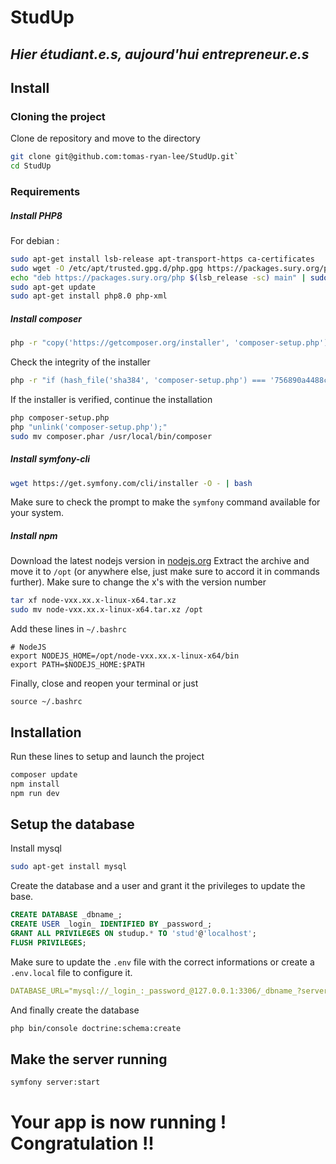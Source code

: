 # StudUp
## _Hier étudiant.e.s, aujourd'hui entrepreneur.e.s_


## Install

### Cloning the project

Clone de repository and move to the directory
```sh
git clone git@github.com:tomas-ryan-lee/StudUp.git`
cd StudUp
```

### Requirements

##### Install PHP8
For debian :
```sh
sudo apt-get install lsb-release apt-transport-https ca-certificates
sudo wget -O /etc/apt/trusted.gpg.d/php.gpg https://packages.sury.org/php/apt.gpg
echo "deb https://packages.sury.org/php $(lsb_release -sc) main" | sudo tree /etc/apt/sources.list.d/php.list
sudo apt-get update
sudo apt-get install php8.0 php-xml
```
##### Install composer

```sh
php -r "copy('https://getcomposer.org/installer', 'composer-setup.php');"
```
Check the integrity of the installer
```sh
php -r "if (hash_file('sha384', 'composer-setup.php') === '756890a4488ce9024fc62c56153228907f1545c228516cbf63f885e036d37e9a59d27d63f46af1d4d07ee0f76181c7d3') { echo 'Installer verified'; } else { echo 'Installer corrupt'; unlink('composer-setup.php'); } echo PHP_EOL;"
```
If the installer is verified, continue the installation
```sh
php composer-setup.php
php "unlink('composer-setup.php');"
sudo mv composer.phar /usr/local/bin/composer
```
##### Install symfony-cli
```sh
wget https://get.symfony.com/cli/installer -O - | bash
```
Make sure to check the prompt to make the `symfony` command available for your system.

##### Install npm
Download the latest nodejs version in [nodejs.org](https://nodejs.org/en)
Extract the archive and move it to `/opt` (or anywhere else, just make sure to accord it in commands further).
Make sure to change the x's with the version number
```sh
tar xf node-vxx.xx.x-linux-x64.tar.xz
sudo mv node-vxx.xx.x-linux-x64.tar.xz /opt
```
Add these lines in `~/.bashrc`
```
# NodeJS
export NODEJS_HOME=/opt/node-vxx.xx.x-linux-x64/bin
export PATH=$NODEJS_HOME:$PATH
```
Finally, close and reopen your terminal or just
```
source ~/.bashrc
```

## Installation

Run these lines to setup and launch the project
```sh
composer update
npm install
npm run dev
```

## Setup the database

Install mysql
```sh
sudo apt-get install mysql
```

Create the database and a user and grant it the privileges to update the base.

```sql
CREATE DATABASE _dbname_;
CREATE USER _login_ IDENTIFIED BY _password_;
GRANT ALL PRIVILEGES ON studup.* TO 'stud'@'localhost';
FLUSH PRIVILEGES;
```

Make sure to update the `.env` file with the correct informations or create a `.env.local` file to configure it.

```yaml
DATABASE_URL="mysql://_login_:_password_@127.0.0.1:3306/_dbname_?serverVersion=5.7"
```

And finally create the database

```sh
php bin/console doctrine:schema:create
```

## Make the server running

```sh
symfony server:start
```

# Your app is now running ! Congratulation !!
 
